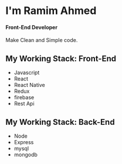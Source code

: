 
# I'm Ramim Ahmed
#### Front-End Developer

Make Clean and Simple code.

## My Working Stack: Front-End
- Javascript
- React
- React Native
- Redux
- firebase
- Rest Api
## My Working Stack: Back-End
- Node
- Express
- mysql
- mongodb
<!-- ![Web and Native frontend developer](https://img.freepik.com/free-photo/coding-man_1098-18084.jpg?t=st=1655798782~exp=1655799382~hmac=b90df821a9d7dfcf9a0959b9ca5658fc2a0191da8738f5fa99d94af2b73b372e&w=740) -->



